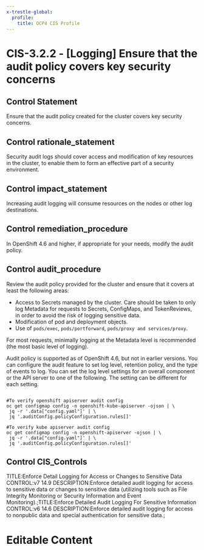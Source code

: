 ```yaml
---
x-trestle-global:
  profile:
    title: OCP4 CIS Profile
---
```


# CIS-3.2.2 - \[Logging\] Ensure that the audit policy covers key security concerns

## Control Statement

Ensure that the audit policy created for the cluster covers key security concerns.

## Control rationale_statement

Security audit logs should cover access and modification of key resources in the cluster, to enable them to form an effective part of a security environment.

## Control impact_statement

Increasing audit logging will consume resources on the nodes or other log destinations.

## Control remediation_procedure

In OpenShift 4.6 and higher, if appropriate for your needs, modify the audit policy.

## Control audit_procedure

Review the audit policy provided for the cluster and ensure that it covers at least the following areas:

- Access to Secrets managed by the cluster. Care should be taken to only log Metadata for requests to Secrets, ConfigMaps, and TokenReviews, in order to avoid the risk of logging sensitive data.
- Modification of pod and deployment objects.
- Use of `pods/exec`, `pods/portforward`, `pods/proxy and services/proxy`.

For most requests, minimally logging at the Metadata level is recommended (the most basic level of logging).

Audit policy is supported as of OpenShift 4.6, but not in earlier versions. You can configure the audit feature to set log level, retention policy, and the type of events to log. You can set the log level settings for an overall component or the API server to one of the following. The setting can be different for each setting.

```

#To verify openshift apiserver audit config
oc get configmap config -n openshift-kube-apiserver -ojson | \
 jq -r '.data["config.yaml"]' | \
 jq '.auditConfig.policyConfiguration.rules[]'

#To verify kube apiserver audit config
oc get configmap config -n openshift-apiserver -ojson | \
 jq -r '.data["config.yaml"]' | \
 jq '.auditConfig.policyConfiguration.rules[]'
```

## Control CIS_Controls

TITLE:Enforce Detail Logging for Access or Changes to Sensitive Data CONTROL:v7 14.9 DESCRIPTION:Enforce detailed audit logging for access to sensitive data or changes to sensitive data (utilizing tools such as File Integrity Monitoring or Security Information and Event Monitoring).;TITLE:Enforce Detailed Audit Logging For Sensitive Information CONTROL:v6 14.6 DESCRIPTION:Enforce detailed audit logging for access to nonpublic data and special authentication for sensitive data.;

# Editable Content

<!-- Make additions and edits below -->
<!-- The above represents the contents of the control as received by the profile, prior to additions. -->
<!-- If the profile makes additions to the control, they will appear below. -->
<!-- The above markdown may not be edited but you may edit the content below, and/or introduce new additions to be made by the profile. -->
<!-- If there is a yaml header at the top, parameter values may be edited. Use --set-parameters to incorporate the changes during assembly. -->
<!-- The content here will then replace what is in the profile for this control, after running profile-assemble. -->
<!-- The current profile has no added parts for this control, but you may add new ones here. -->
<!-- Each addition must have a heading either of the form ## Control my_addition_name -->
<!-- or ## Part a. (where the a. refers to one of the control statement labels.) -->
<!-- "## Control" parts are new parts added after the statement part. -->
<!-- "## Part" parts are new parts added into the top-level statement part with that label. -->
<!-- Subparts may be added with nested hash levels of the form ### My Subpart Name -->
<!-- underneath the parent ## Control or ## Part being added -->
<!-- See https://ibm.github.io/compliance-trestle/tutorials/ssp_profile_catalog_authoring/ssp_profile_catalog_authoring for guidance. -->
